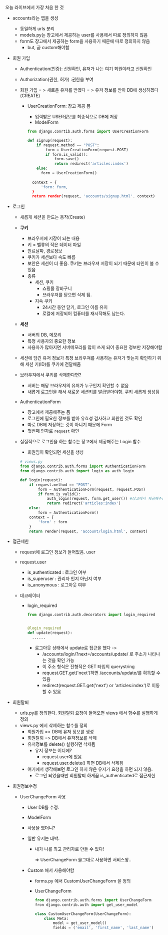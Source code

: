 오늘 라이브에서 가장 처음 한 것 

* accounts라는 앱을 생성

  *  동일하게 urls 분리
  * models.py는 장고에서 제공하는 user를 사용해서 따로 정의하지 않음
  * form도 장고에서 제공하는 form을 사용하기 때문에 따로 정의하지 않음
    * but, 곧 custom해야함

* 회원 가입

  * Authentication(인증): 신원확인, 유저가 나는 여기 회원이라고 신원확인

  * Authorization(권한, 허가) :권한을 부여 

    

  * 회원 가입 = > 새로운 유저를 받겠다 = > 유저 정보를 받아 DB에 생성하겠다(CREATE)

    * UserCreationForm: 장고 제공 폼 

      * 입력받은 USER정보를 최종적으로 DB에 저장
      * ModelForm

      ``` python
      from django.conrtib.auth.forms import UserCreationForm
      
      def signup(request): 
          if request.method == "POST":
              form = UserCreationForm(request.POST)
              if form.is_valid():
                  form.save()
                  return redirect('articles:index')
          else:
      		form = UserCreationForm()
              
      	context = {
      		'form: form,
      	}
      	return render(request, 'accounts/signup.html'. context)
      ```

      

* 로그인

  * 새롭게 세션을 만드는 동작(Create)

  * **쿠키** 

    * 브라우저에 저장이 되는 내용
    * 키 = 벨류의 작은 데이터 파일 
    * 만료날짜, 경로정보
    * 쿠키가 세션보다 속도 빠름
    * 보안은 세션이 더 좋음. 쿠키는 브라우져 저장이 되기 때문에 타인이 볼 수 있음 
    * 종류
      * 세션, 쿠키
        * 쇼핑몰 장바구니
        * 브라우져를 닫으면 삭제 됨.
      * 지속 쿠키 
        * 24시간 동안 닫기, 로그인 이름 유지 
        * 로컬에 저장되어 컴퓨터를 재시작해도 남는다.

  * **세션** 

    * 서버의 DB, 메모리 
    * 특정 사용자의 중요한 정보 
    * 사용자가 많아지면 서버메모리를 많이 쓰게 되어 중요한 정보만 저장해야함 

  * 세션에 담긴 유저 정보가 특정 브라우져를 사용하는 유저가 맞는지 확인하기 위해 세션 키(ID)를 쿠키에 전달해줌

  * 브라우져에서 쿠키를 삭제한다면?

    * 서버는 해당 브라우저의 유저가 누구인지 확인할 수 없음 
    * 새롭게 로그인을 해서 새로운 세션키를 발급받아야함. 쿠키 새롭게 생성됨 

    

  * AuthenticationForm

    * 장고에서 제공해주는 폼
    * 로그인에 필요한 정보를 받아 유효성 검사하고 회원인 것도 확인
    * 따로 DB에 저장하는 것이 아니기 때문에 Form
    * 첫번째 인자로 ```request``` 확인

  * 실질적으로 로그인을 하는 함수는 장고에서 제공해주는 Login 함수 

    * 회원임이 확인되면 세션을 생성 

    ``` python
    # views.py 
    from django.contrib.auth.forms import AuthenticationForm
    from django.contrib.auth import login as auth_login
    
    def login(request):
        if request.method == "POST":
            form = AuthenticationForm(request, request.POST)
            if form.is_valid():
                auth_login(request, form.get_user()) #장고에서 제공해주는 함수 
                return redirect('articles:index')
        else:
       		form = AuthenticationForm()
        context = {
            'form' : form 
        }
        return render(request, 'account/login.html', context)
    
    ```




- 접근제한

  - request에 로그인 정보가 들어있음. user

  - request.user

    - is_authenticated : 로그인 여부
    - is_superuser : 관리자 인지 아닌지 여부
    - is_anonymous : 로그아웃 여부

  - 데코레이터

    - login_required

      ```python
      from django.contrib.auth.decorators import login_required
      
      
      @login_required
      def update(request):
      	......
      ```

      - 로그아웃 상태에서 update로 접근을 했다 ->
        - /accounts/login/?next=/accounts/update/ 로 주소가 나타나는 것을 확인 가능
        - 이 주소 형식은 전형적은 GET 타입의 querystring
        - request.GET.get('next')하면 /accounts/update/를 획득할 수 있음
        - redirect(request.GET.get('next') or 'articles:index')로 이동할 수 있음



- 회원탈퇴
  - urls.py를 정의한다. 회원탈퇴 요청이 들어오면 views 에서 함수를 실행하게 정의
  - views.py 에서 삭제하는 함수를 정의
    - 회원가입 => DB에 유저 정보를 생성
    - 회원탈퇴 => DB에서 유저정보를 삭제
    - 유저정보를 delete() 실행하면 삭제됨
      - 유저 정보는 어디에?
        - request.user에 있음
        - request.user.delete() 하면 DB에서 삭제됨
    - 여기에서 생각해보면 로그인 하지 않은 유저가 요청을 하면 되지 않음.
      - 로그인 되었을때만 회원탈퇴 하게끔 is_authenticated로 접근제한



- 회원정보수정

  - UserChangeForm 사용

    - User DB를 수정.
    - ModelForm

    - 사용을 했더니?

    - 일반 유저는 대박.

      - 내가 나를 최고 관리자로 만들 수 있다!

        => UserChangeForm 을그대로 사용하면 서비스왕..

    - Custom 해서 사용해야함

      - forms.py 에서 CustomUserChangeForm 을 정의

      - UserChangeForm

        ```python
        from django.contrib.auth.forms import UserChangeForm
        fron django.contrib.auth import get_user_model
        
        class CustomUserChangeForm(UserChangeForm):
            class Meta:
                model = get_user_model()
                fields = ('email', 'first_name', 'last_name') 
        ```

        
